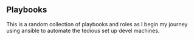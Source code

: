 Playbooks
---------

This is a random collection of playbooks and roles as I begin my journey using
ansible to automate the tedious set up devel machines.
